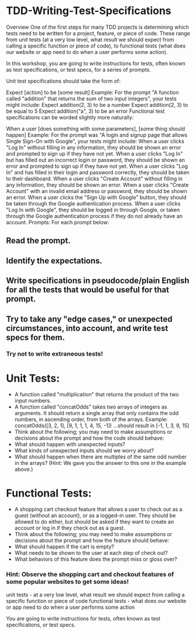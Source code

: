 # TDD-Writing-Test-Specifications

Overview
One of the first steps for many TDD projects is determining which tests need to be written for a project, feature, or piece of code. These range from unit tests (at a very low level, what result we should expect from calling a specific function or piece of code), to functional tests (what does our website or app need to do when a user performs some action).

In this workshop, you are going to write instructions for tests, often known as test specifications, or test specs, for a series of prompts. 

Unit test specifications should take the form of:

Expect [action] to be [some result]
Example: For the prompt "A function called "addition" that returns the sum of two input integers", your tests might include:
Expect addition(2, 3) to be a number
Expect addition(2, 3) to be equal to 5
Expect addition("a", 3) to be an error
Functional test specifications can be worded slightly more naturally:

When a user [does something with some parameters], [some thing should happen]
Example: For the prompt was "A login and signup page that allows Single Sign-On with Google", your tests might include:
When a user clicks "Log In" without filling in any information, they should be shown an error and prompted to sign up if they have not yet.
When a user clicks "Log In" but has filled out an incorrect login or password, they should be shown an error and prompted to sign up if they have not yet.
When a user clicks "Log In" and has filled in their login and password correctly, they should be taken to their dashboard.
When a user clicks "Create Account" without filling in any information, they should be shown an error.
When a user clicks "Create Account" with an invalid email address or password, they should be shown an error.
When a user clicks the "Sign Up with Google" button, they should be taken through the Google authentication process.
When a user clicks "Log In with Google", they should be logged in through Google, or taken through the Google authentication process if they do not already have an account.
Prompts: 
For each prompt below: 

## Read the prompt.
## Identify the expectations.
## Write specifications in pseudocode/plain English for all the tests that would be useful for that prompt.
## Try to take any "edge cases," or unexpected circumstances, into account, and write test specs for them.
### Try not to write extraneous tests!


# Unit Tests: 
- A function called "multiplication" that returns the product of the two input numbers.
- A function called "concatOdds" takes two arrays of integers as arguments. It should return a single array that only contains the odd numbers, in ascending order, from both of the arrays.
Example: concatOdds([3, 2, 1], [9, 1, 1, 1, 4, 15, -1])
...should result in [-1, 1, 3, 9, 15]
- Think about the following; you may need to make assumptions or decisions about the prompt and how the code should behave:
- What should happen with unexpected inputs?
- What kinds of unexpected inputs should we worry about?
- What should happen when there are multiples of the same odd number in the arrays? (Hint: We gave you the answer to this one in the example above.)

# Functional Tests:
- A shopping cart checkout feature that allows a user to check out as a guest (without an account), or as a logged-in user. They should be allowed to do either, but should be asked if they want to create an account or log in if they check out as a guest.
- Think about the following; you may need to make assumptions or decisions about the prompt and how the feature should behave:
- What should happen if the cart is empty?
- What needs to be shown to the user at each step of check out?
- What behaviors of this feature does the prompt miss or gloss over?
### Hint: Observe the shopping cart and checkout features of some popular websites to get some ideas!



unit tests - at a very low level, what result we should expect from calling a specific function or piece of code
functional tests - what does our website or app need to do when a user performs some action

You are going to write instructions for tests, often known as test specifications, or test specs.
